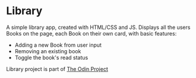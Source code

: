 # Library

A simple library app, created with HTML/CSS and JS.
Displays all the users Books on the page, each Book on their own card, with basic features: 

 - Adding a new Book from user input
 - Removing an existing book
 - Toggle the book's read status

Library project is part of [The Odin Project](https://www.theodinproject.com/paths/full-stack-javascript/courses/javascript/lessons/library)
